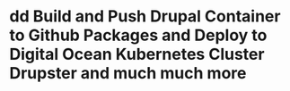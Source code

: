 # dd Build and Push Drupal Container to Github Packages and Deploy to Digital Ocean Kubernetes Cluster Drupster and much much more
